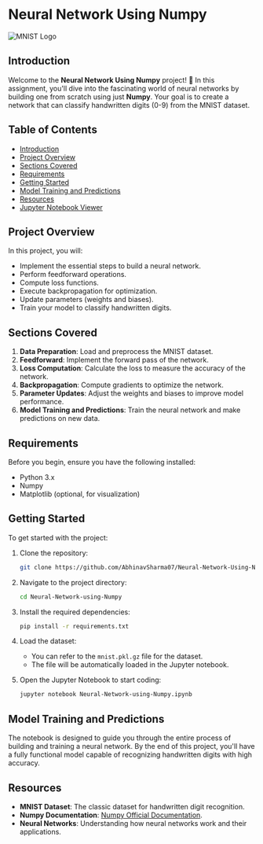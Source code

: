 # Neural Network Using Numpy

![MNIST Logo](https://upload.wikimedia.org/wikipedia/commons/2/27/MnistExamples.png)

## Introduction

Welcome to the **Neural Network Using Numpy** project! 🎉 In this assignment, you'll dive into the fascinating world of neural networks by building one from scratch using just **Numpy**. Your goal is to create a network that can classify handwritten digits (0-9) from the MNIST dataset.

## Table of Contents
- [Introduction](#introduction)
- [Project Overview](#project-overview)
- [Sections Covered](#sections-covered)
- [Requirements](#requirements)
- [Getting Started](#getting-started)
- [Model Training and Predictions](#model-training-and-predictions)
- [Resources](#resources)
- [Jupyter Notebook Viewer](#jupyter-notebook-viewer)

## Project Overview

In this project, you will:
- Implement the essential steps to build a neural network.
- Perform feedforward operations.
- Compute loss functions.
- Execute backpropagation for optimization.
- Update parameters (weights and biases).
- Train your model to classify handwritten digits.

## Sections Covered

1. **Data Preparation**: Load and preprocess the MNIST dataset.
2. **Feedforward**: Implement the forward pass of the network.
3. **Loss Computation**: Calculate the loss to measure the accuracy of the network.
4. **Backpropagation**: Compute gradients to optimize the network.
5. **Parameter Updates**: Adjust the weights and biases to improve model performance.
6. **Model Training and Predictions**: Train the neural network and make predictions on new data.

## Requirements

Before you begin, ensure you have the following installed:

- Python 3.x
- Numpy
- Matplotlib (optional, for visualization)

## Getting Started

To get started with the project:

1. Clone the repository:
    ```bash
    git clone https://github.com/AbhinavSharma07/Neural-Network-Using-NUMPY.git
    ```
2. Navigate to the project directory:
    ```bash
    cd Neural-Network-using-Numpy
    ```
3. Install the required dependencies:
    ```bash
    pip install -r requirements.txt
    ```
4. Load the dataset:
   - You can refer to the `mnist.pkl.gz` file for the dataset.
   - The file will be automatically loaded in the Jupyter notebook.

5. Open the Jupyter Notebook to start coding:
    ```bash
    jupyter notebook Neural-Network-using-Numpy.ipynb
    ```

## Model Training and Predictions

The notebook is designed to guide you through the entire process of building and training a neural network. By the end of this project, you'll have a fully functional model capable of recognizing handwritten digits with high accuracy.

## Resources

- **MNIST Dataset**: The classic dataset for handwritten digit recognition.
- **Numpy Documentation**: [Numpy Official Documentation](https://numpy.org/doc/).
- **Neural Networks**: Understanding how neural networks work and their applications.


